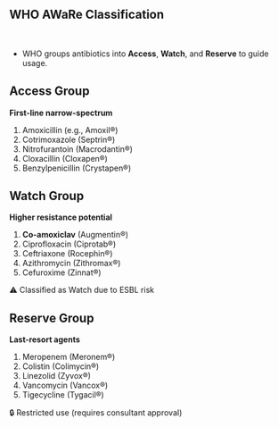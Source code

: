 

<CircleShape position="top:20%; left:-5%; size:80px; color:rgba(3, 80, 105, 0.55)" />
<PillShape position="bottom:1%; right:1%; width:10%; height:20px; color:rgba(33,150,243,0.08)" />

## WHO AWaRe Classification

<br>
<v-clicks>

- WHO groups antibiotics into **Access**, **Watch**, and **Reserve** to guide usage.

</v-clicks>


<div class="mt-8 grid grid-cols-3 gap-8">

<!-- Column 1: Access Group -->
<v-click>

<div class="border-r border-gray-200 pr-4">

## Access Group

**First-line narrow-spectrum**  

<div class="text-sm mt-2 pl-4">
<ol>
<li>Amoxicillin <span class="text-xs text-gray-500">(e.g., Amoxil®)</span></li>
<li>Cotrimoxazole <span class="text-xs text-gray-500">(Septrin®)</span></li>
<li>Nitrofurantoin <span class="text-xs text-gray-500">(Macrodantin®)</span></li>
<li>Cloxacillin <span class="text-xs text-gray-500">(Cloxapen®)</span></li>
<li>Benzylpenicillin <span class="text-xs text-gray-500">(Crystapen®)</span></li>
</ol>
</div>
</div>

</v-click>

<!-- Column 2: Watch Group -->
<v-click>

<div class="border-r border-gray-200 pr-4">

## Watch Group

**Higher resistance potential**  
<div class="text-sm mt-2 pl-4">
<ol>
<li><b>Co-amoxiclav</b> <span class="text-xs text-gray-500">(Augmentin®)</span></li>
<li>Ciprofloxacin <span class="text-xs text-gray-500">(Ciprotab®)</span></li>
<li>Ceftriaxone <span class="text-xs text-gray-500">(Rocephin®)</span></li>
<li>Azithromycin <span class="text-xs text-gray-500">(Zithromax®)</span></li>
<li>Cefuroxime <span class="text-xs text-gray-500">(Zinnat®)</span></li>
</ol>
</div>
<div class="mt-4 text-xs bg-yellow-50 p-2 mt-2 rounded">
⚠️ Classified as Watch due to ESBL risk
</div>
</div>

</v-click>

<!-- Column 3: Reserve Group -->
<v-click>

<div>

## Reserve Group

**Last-resort agents**  
<div class="text-sm mt-2 pl-4">
<ol>
<li>Meropenem <span class="text-xs text-gray-500">(Meronem®)</span></li>
<li>Colistin <span class="text-xs text-gray-500">(Colimycin®)</span></li>
<li>Linezolid <span class="text-xs text-gray-500">(Zyvox®)</span></li>
<li>Vancomycin <span class="text-xs text-gray-500">(Vancox®)</span></li>
<li>Tigecycline <span class="text-xs text-gray-500">(Tygacil®)</span></li>
</ol>
</div>
<div class="mt-4 text-xs bg-red-50 p-2 mt-2 rounded">
🔒 Restricted use (requires consultant approval)
</div>
</div>
</v-click>

</div>



